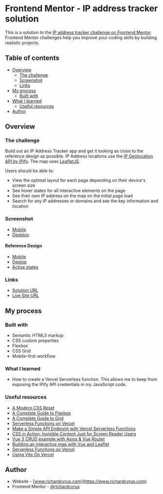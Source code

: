 # Frontend Mentor - IP address tracker solution

This is a solution to the [IP address tracker challenge on Frontend Mentor](https://www.frontendmentor.io/challenges/ip-address-tracker-I8-0yYAH0). Frontend Mentor challenges help you improve your coding skills by building realistic projects.

## Table of contents

- [Overview](#overview)
  - [The challenge](#the-challenge)
  - [Screenshot](#screenshot)
  - [Links](#links)
- [My process](#my-process)
  - [Built with](#built-with)
- [What I learned](#what-i-learned)
  - [Useful resources](#useful-resources)
- [Author](#author)

## Overview

### The challenge

Build out an IP Address Tracker app and get it looking as close to the reference design as possible. IP Address locations use the [IP Geolocation API by IPify](https://geo.ipify.org/). The map uses [LeafletJS](https://leafletjs.com/).

Users should be able to:

- View the optimal layout for each page depending on their device's screen size
- See hover states for all interactive elements on the page
- See their own IP address on the map on the initial page load
- Search for any IP addresses or domains and see the key information and location

### Screenshot

- [Mobile](./design/screenshots/mobile-screenshot.png)
- [Desktop](./design/screenshots/desktop-screenshot.png)

#### Reference Design

- [Mobile](./design/reference/mobile-design.jpg)
- [Destop](./design/reference/desktop-design.jpg)
- [Active states](./design/reference/active-states.jpg)

### Links

- [Solution URL](https://www.frontendmentor.io/solutions/ip-address-tracker-vue-3-NIRkX4lYu)
- [Live Site URL](https://fm-ip-address-tracker-mu.vercel.app/)


## My process

### Built with

- Semantic HTML5 markup
- CSS custom properties
- Flexbox
- CSS Grid
- Mobile-first workflow

### What I learned

- How to create a Vercel Serverless function. This allows me to keep from exposing the IPify API credentials in my JavaScript code.

### Useful resources

- [A Modern CSS Reset](https://piccalil.li/blog/a-modern-css-reset/)
- [A Complete Guide to Flexbox](https://css-tricks.com/snippets/css/a-guide-to-flexbox/)
- [A Complete Guide to Grid](https://css-tricks.com/snippets/css/complete-guide-grid/)
- [Serverless Functions on Vercel](https://blog.iamsainikhil.com/article/serverless-functions-vercel)
- [Make a Simple API Endpoint with Vercel Serverless Functions](https://scottspence.com/2020/12/27/make-a-simple-api-endpoint-with-vercel/)
- [CSS in Action: Invisible Content Just for Screen Reader Users](https://webaim.org/techniques/css/invisiblecontent/)
- [Vue 3 CRUD example with Axios & Vue Router](https://bezkoder.com/vue-3-crud/)
- [Building an interactive map with Vue and Leaflet](https://blog.logrocket.com/building-an-interactive-map-with-vue-and-leaflet/)
- [Serverless Functions on Vercel](https://blog.iamsainikhil.com/article/serverless-functions-vercel)
- [Using Vite On Vercel](https://t3.gg/blog/posts/vite-vercel)

## Author

- Website - [www.richardcyrus.com](https://www.richardcyrus.com)
- Frontend Mentor - [@richardcyrus](https://www.frontendmentor.io/profile/richardcyrus)
